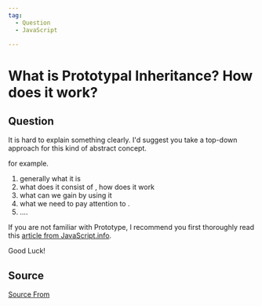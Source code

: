 ```yaml
---
tag:
  - Question
  - JavaScript

---
```

  
# What is Prototypal Inheritance? How does it work?

## Question
It is hard to explain something clearly. I'd suggest you take a top-down approach for this kind of abstract concept.

for example.

1.  generally what it is
2.  what does it consist of , how does it work
3.  what can we gain by using it
4.  what we need to pay attention to .
5.  ....

If you are not familiar with Prototype, I recommend you first thoroughly read this [article from JavaScript.info](https://javascript.info/prototypes).

Good Luck!




##  Source
[Source From](https://bigfrontend.dev/question/what-is-prototypal-inheritance-how-does-it-work)

  